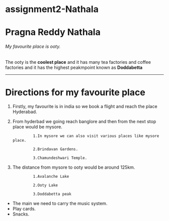 # assignment2-Nathala
# Pragna Reddy Nathala
###### My favourite place is ooty.
The ooty is the **coolest place** and it has many tea factories and coffee factories and it has the highest peakmpoint known as **Doddabetta**

***

# Directions for my favourite place
1. Firstly, my favourite is in india so we book a flight and reach the place Hyderabad.
2. From hyderbad we going reach banglore and then from the next stop place would be mysore.

                1.In mysore we can also visit various places like mysore place.

                2.Brindavan Gardens.

                3.Chamundeshwari Temple.
3. The distance from mysore to ooty would be around 125km.
                
                1.Avalanche Lake

                2.Ooty Lake

                3.Doddabetta peak
* The main we need to carry the music system.
* Play cards.
* Snacks.

